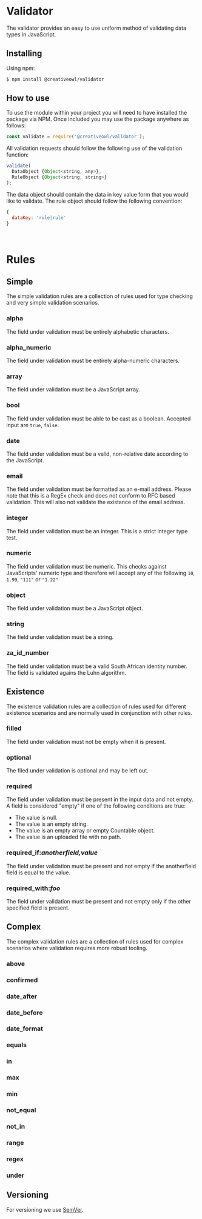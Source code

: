 # Validator

The validator provides an easy to use uniform method of validating data types in JavaScript.

## Installing

Using npm:

```bash
$ npm install @creativeowl/validator
```

## How to use

To use the module within your project you will need to have installed the package via NPM. Once included you may use the package anywhere as follows:

```js
const validate = require('@creativeowl/validator');
```

All validation requests should follow the following use of the validation function:

```js
validate(
  DataObject {Object<string, any>},
  RuleObject {Object<string, string>}
);
```

The data object should contain the data in key value form that you would like to validate. The rule object should follow the following convention:

```js
{
  dataKey: 'rule|rule'
}
```
<br />

# Rules

## Simple
The simple validation rules are a collection of rules used for type checking and very simple validation scenarios.

### alpha
The field under validation must be entirely alphabetic characters.

### alpha_numeric
The field under validation must be entirely alpha-numeric characters.

### array
The field under validation must be a JavaScript array.

### bool
The field under validation must be able to be cast as a boolean. Accepted input are ```true```, ```false```.

### date
The field under validation must be a valid, non-relative date according to the JavaScript.

### email
The field under validation must be formatted as an e-mail address. Please note that this is a RegEx check and does not conform to RFC based validation. This will also not validate the existance of the email address.

### integer
The field under validation must be an integer. This is a strict integer type test.

### numeric
The field under validation must be numeric. This checks against JavaScripts' numeric type and therefore will accept any of the following ```10```, ```1.99```, ```"111"``` or ```"1.22"```

### object
The field under validation must be a JavaScript object.

### string
The field under validation must be a string.

### za_id_number
The field under validation must be a valid South African identity number. The field is validated agains the Luhn algorithm.

## Existence
The existence validation rules are a collection of rules used for different existence scenarios and are normally used in conjunction with other rules.

### filled
The field under validation must not be empty when it is present.

### optional
The filed under validation is optional and may be left out.

### required
The field under validation must be present in the input data and not empty. A field is considered "empty" if one of the following conditions are true:

- The value is null.
- The value is an empty string.
- The value is an empty array or empty Countable object.
- The value is an uploaded file with no path.

### required_if:_anotherfield,value_
The field under validation must be present and not empty if the anotherfield field is equal to the value.

### required_with:_foo_
The field under validation must be present and not empty only if the other specified field is present.

## Complex
The complex validation rules are a collection of rules used for complex scenarios where validation requires more robust tooling.

### above


### confirmed


### date_after


### date_before


### date_format


### equals


### in


### max


### min


### not_equal


### not_in


### range


### regex


### under



## Versioning

For versioning we use [SemVer](http://semver.org/).
